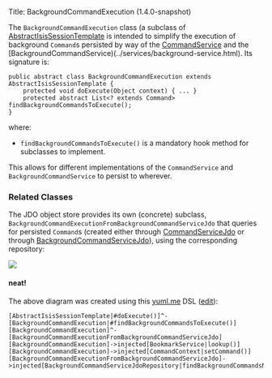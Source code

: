 Title: BackgroundCommandExecution (1.4.0-snapshot)

The `BackgroundCommandExecution` class (a subclass of [AbstractIsisSessionTemplate](./isis-session-template.html) is intended to simplify the execution of background `Command`s persisted by way of the [CommandService](../services/command-context.html) and the [BackgroundCommandService)(../services/background-service.html).  Its signature is:

    public abstract class BackgroundCommandExecution extends AbstractIsisSessionTemplate {
        protected void doExecute(Object context) { ... }
        protected abstract List<? extends Command> findBackgroundCommandsToExecute();
    }

where:

* `findBackgroundCommandsToExecute()` is a mandatory hook method for subclasses to implement.

This allows for different implementations of the `CommandService` and `BackgroundCommandService` to persist to wherever.  

### Related Classes

The JDO object store provides its own (concrete) subclass, `BackgroundCommandExecutionFromBackgroundCommandServiceJdo` that queries for persisted `Command`s (created either through [CommandServiceJdo](../../components/objectstores/jdo/services/command-service-jdo.html) or through [BackgroundCommandServiceJdo](../../components/objectstores/jdo/services/background-command-service-jdo.html)), using the corresponding repository:

![](http://yuml.me/e722131c)


#### neat!
The above diagram was created using this [yuml.me](http://yuml.me) DSL ([edit](http://yuml.me/edit/e722131c)):

    [AbstractIsisSessionTemplate|#doExecute()]^-[BackgroundCommandExecution|#findBackgroundCommandsToExecute()]
    [BackgroundCommandExecution]^-[BackgroundCommandExecutionFromBackgroundCommandServiceJdo]
    [BackgroundCommandExecution]->injected[BookmarkService|lookup()]
    [BackgroundCommandExecution]->injected[CommandContext|setCommand()]
    [BackgroundCommandExecutionFromBackgroundCommandServiceJdo]->injected[BackgroundCommandServiceJdoRepository|findBackgroundCommandsNotYetStarted()]
